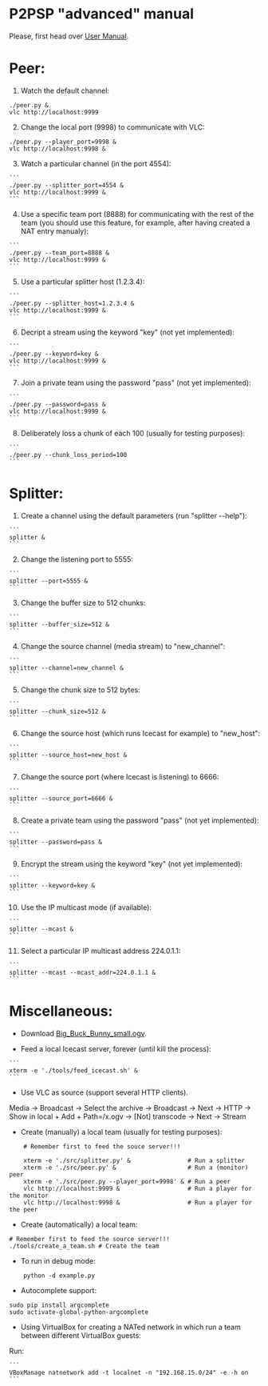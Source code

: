 P2PSP "advanced" manual
=======================

Please, first head over [User Manual](../user-manual/README.md).

# Peer:

1. Watch the default channel:
<!-- {{{  -->
```
./peer.py &
vlc http://localhost:9999
```
<!-- }}} -->
2. Change the local port (9998) to communicate with VLC:
<!-- {{{  -->
```
./peer.py --player_port=9998 &
vlc http://localhost:9998 &
```
<!-- }}} -->
3. Watch a particular channel (in the port 4554):
<!-- {{{  -->

    ```
    ./peer.py --splitter_port=4554 &
    vlc http://localhost:9999 &
    ```

<!-- }}} -->
    
4. Use a specific team port (8888) for communicating with the rest of
   the team (you should use this feature, for example, after having
   created a NAT entry manualy):
<!-- {{{  -->

    ```
    ./peer.py --team_port=8888 &
    vlc http://localhost:9999 &
    ```

<!-- }}} -->

5. Use a particular splitter host (1.2.3.4):
<!-- {{{  -->

    ```
    ./peer.py --splitter_host=1.2.3.4 &
    vlc http://localhost:9999 &
    ```

<!-- }}} -->

6. Decript a stream using the keyword "key" (not yet implemented):
<!-- {{{  -->

    ```
    ./peer.py --keyword=key &
    vlc http://localhost:9999 &
    ```

<!-- }}} -->

7. Join a private team using the password "pass" (not yet implemented):
<!-- {{{  -->

    ```
    ./peer.py --password=pass &
    vlc http://localhost:9999 &
    ```

<!-- }}} -->

8. Deliberately loss a chunk of each 100 (usually for testing purposes):
<!-- {{{  -->

    ```
    ./peer.py --chunk_loss_period=100
    ```

<!-- }}} -->

<!-- }}} -->

# Splitter:
<!-- {{{  -->

1. Create a channel using the default parameters (run "splitter --help"):
<!-- {{{  -->

    ```
    splitter &
    ```

<!-- }}} -->

2. Change the listening port to 5555:
<!-- {{{  -->

    ```
    splitter --port=5555 &
    ```

<!-- }}} -->

3. Change the buffer size to 512 chunks:
<!-- {{{  -->

    ```
    splitter --buffer_size=512 &
    ```

<!-- }}} -->

4. Change the source channel (media stream) to "new_channel":
<!-- {{{  -->

    ```
    splitter --channel=new_channel &
    ```

<!-- }}} -->

5. Change the chunk size to 512 bytes:
<!-- {{{  -->

    ```
    splitter --chunk_size=512 &
    ```

<!-- }}} -->

6. Change the source host (which runs Icecast for example) to
   "new_host":
<!-- {{{  -->

    ```
    splitter --source_host=new_host &
    ```

<!-- }}} -->

7. Change the source port (where Icecast is listening) to 6666:
<!-- {{{  -->

    ```
    splitter --source_port=6666 &
    ```

<!-- }}} -->

8. Create a private team using the password "pass" (not yet implemented):
<!-- {{{  -->

    ```
    splitter --password=pass &
    ```

<!-- }}} -->

9. Encrypt the stream using the keyword "key" (not yet implemented):
<!-- {{{  -->

    ```
    splitter --keyword=key &
    ```

<!-- }}} -->

10. Use the IP multicast mode (if available):
<!-- {{{  -->

    ```
    splitter --mcast &
    ```

<!-- }}} -->

11. Select a particular IP multicast address 224.0.1.1:
<!-- {{{  -->

    ```
    splitter --mcast --mcast_addr=224.0.1.1 &
    ```

<!-- }}} -->

<!-- }}} -->

# Miscellaneous:

* Download
[Big_Buck_Bunny_small.ogv](http://commons.wikimedia.org/wiki/File:Big_Buck_Bunny_small.ogv).

* Feed a local Icecast server, forever (until kill the process):
<!-- {{{  -->

    ```
    xterm -e './tools/feed_icecast.sh' &
    ```

<!-- }}} -->

* Use VLC as source (support several HTTP clients).
<!-- {{{  -->

   Media -> Broadcast -> Select the archive -> Broadcast -> Next -> HTTP ->
   Show in local + Add + Path=/x.ogv -> [Not] transcode -> Next -> Stream

<!-- }}} -->

* Create (manually) a local team (usually for testing purposes):
<!-- {{{  -->

        # Remember first to feed the souce server!!!
                                                             
        xterm -e './src/splitter.py' &                # Run a splitter
        xterm -e './src/peer.py' &                    # Run a (monitor) peer
        xterm -e './src/peer.py --player_port=9998' & # Run a peer
        vlc http://localhost:9999 &                   # Run a player for the monitor
        vlc http://localhost:9998 &                   # Run a player for the peer

<!-- }}} -->

* Create (automatically) a local team:
<!-- {{{  -->

    # Remember first to feed the source server!!!
    ./tools/create_a_team.sh # Create the team

<!-- }}} -->

* To run in debug mode:
<!-- {{{  -->

        python -d example.py

<!-- }}} -->

* Autocomplete support:
<!-- {{{  -->

	sudo pip install argcomplete
	sudo activate-global-python-argcomplete

<!-- }}} -->
        
* Using VirtualBox for creating a NATed network in which run a team
  between different VirtualBox guests:
<!-- {{{  -->

Run:

    ```
    VBoxManage natnetwork add -t localnet -n "192.168.15.0/24" -e -h on
    ```

<!-- }}} -->

